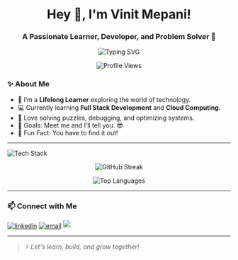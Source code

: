 <h1 align="center">Hey 👋, I'm Vinit Mepani!</h1>
<h3 align="center">A Passionate Learner, Developer, and Problem Solver 🚀</h3>

<p align="center">
  <img src="https://readme-typing-svg.herokuapp.com?font=Fira+Code&weight=700&size=24&pause=1000&center=true&vCenter=true&width=435&lines=Always+Learning+New+Things!;Passionate+about+Coding!;Let's+Build+Together!🚀" alt="Typing SVG" />
</p>

<p align="center">
  <img src="https://komarev.com/ghpvc/?username=VinitMepani&label=Profile%20Views&color=0e75b6&style=flat" alt="Profile Views" />
</p>

### ✨ About Me
- 🎯 I’m a **Lifelong Learner** exploring the world of technology.
- 💻 Currently learning **Full Stack Development** and **Cloud Computing**.
- 🧩 Love solving puzzles, debugging, and optimizing systems.
- 🚀 Goals: Meet me and I’ll tell you. 😎
- 🎉 Fun Fact: You have to find it out!

---

<!-- 🚀 Tech Stack Icons -->
<p align="left">
  <img src="https://skillicons.dev/icons?i=js,ts,flutter,nodejs,react,nextjs,html,css,java,cpp,mysql" alt="Tech Stack" />
</p>

<!-- 🔥 GitHub Streak -->
<p align="center">
  <img src="https://streak-stats.demolab.com/?username=VinitMepani2712&theme=radical" alt="GitHub Streak" />
</p>

<!-- 📊 Top Languages -->
<p align="center">
  <img src="https://github-readme-stats.vercel.app/api/top-langs/?username=VinitMepani2712&layout=compact&theme=radical" alt="Top Languages" />
</p>


---

### 📫 Connect with Me
<p align="left">
<a href="https://www.linkedin.com/in/vinit-mepani-883576206/" target="blank"><img align="center" src="https://img.shields.io/badge/LinkedIn-blue?style=flat&logo=linkedin" alt="linkedin" /></a>
<a href="mailto:vinitmepani2712@gmail.com" target="blank"><img align="center" src="https://img.shields.io/badge/Email-D14836?style=flat&logo=gmail&logoColor=white" alt="email" /></a>
<a href="https://vinitmepani-portfolio.vercel.app/" target="_blank"><img src="https://img.shields.io/badge/Portfolio-FF5733?style=for-the-badge&logo=firefox&logoColor=white" /></a>
</p>

---

> ⚡ *Let's learn, build, and grow together!*


